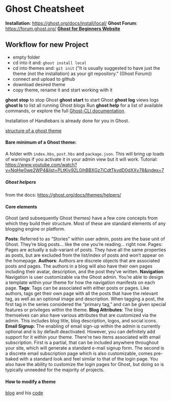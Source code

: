 # Ghost Cheatsheet

**Installation**: https://ghost.org/docs/install/local/
**Ghost Forum**: https://forum.ghost.org/
**[Ghost for Beginners Website](https://www.ghostforbeginners.com/)**

## Workflow for new Project

- empty folder
- cd into it and: `ghost install local`
- cd into themes and: `git init`
  ("It is usually suggested to have just the theme (not the installation) as your git repository." (Ghost Forum))
- connect and upload to github 
- download desired theme
- copy theme, rename it and start working with it

**ghost stop** to stop Ghost
**ghost start** to start Ghost
**ghost log** views logs
**ghost ls** to list all running Ghost blogs
Run **ghost help** for a list of available commands, or explore the full [Ghost-CLI documentation](https://ghost.org/docs/api/v3/ghost-cli/).

Installation of Handlebars is already done for you in Ghost.

[structure of a ghost theme](https://ghost.org/docs/api/v3/handlebars-themes/structure/)

#### Bare minimum of a Ghost theme:
A folder with `index.hbs`, `post.hbs` and `package.json`. This will bring up loads of warnings if you activate it in your admin view but it will work. Tutorial: https://www.youtube.com/watch?v=NqHw0we2WP4&list=PLtKjv92L0ihBBXGz7iCdtTkvdD0dXXy78&index=7 

##### Ghost helpers
from the docs: https://ghost.org/docs/themes/helpers/

#### Core elements
Ghost (and subsequently Ghost themes) have a few core concepts from which they build their structure. Most of these are standard elements of any blogging engine or platform.

**Posts**: Referred to as “Stories” within user admin, posts are the base unit of Ghost. They’re blog posts… like the one you’re reading… right now.
Pages: Pages are actually a sub-variant of posts. They have all the same properties as posts, but are excluded from the list/index of posts and won’t appear on the homepage.
**Authors**: Authors are discrete objects that are associated posts and pages. The authors in a blog will also have their own pages including their avatar, description, and the post they’ve written.
**Navigation**: Navigation is user customizable via the Ghost admin. You’re able to design a template within your theme for how the navigation manifests on each page.
**Tags**: Tags can be associated with either posts or pages. Like authors, tags get their own page with all the posts that have the relevant tag, as well as an optional image and description. When tagging a post, the first tag in the series considered the “primary tag,” and can be given special features or privileges within the theme.
**Blog Attributes**: The blog themselves can also have various attributes that are customized via the admin. This includes blog title, blog description, logos, and social icons.
**Email Signup**: The enabling of email sign-up within the admin is currently optional and is by default deactivated. However, you can definitely add support for it within your theme. There’re two items associated with email subscription. First is a partial, that can be included anywhere throughout your site, which will generate a standard e-mail signup form. The second is a discrete email subscription page which is also customizable, comes pre-baked with a standard look and feel similar to that of the login page.
You also have the ability to customize the login pages for Ghost, but doing so is typically unneeded for the majority of projects.

#### How to modify a theme

[blog](https://stanislas.blog/2018/02/my-custom-ghost-theme/) and his [code](https://github.com/angristan/Casper-XYZ/blob/master/assets/css/custom.css)